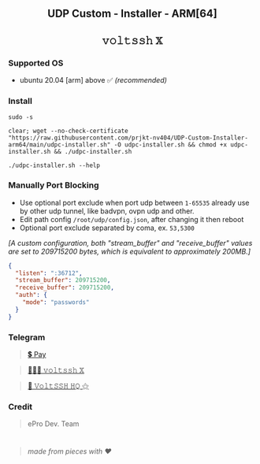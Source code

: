 <h2 align="center">UDP Custom - Installer - ARM[64]<h2>

<p align="center">𝚟𝚘𝚕𝚝𝚜𝚜𝚑 𝕏</p>

### Supported OS
- ubuntu 20.04 [arm] above ✅ _(recommended)_

### Install
```
sudo -s
``` 
```
clear; wget --no-check-certificate "https://raw.githubusercontent.com/prjkt-nv404/UDP-Custom-Installer-arm64/main/udpc-installer.sh" -O udpc-installer.sh && chmod +x udpc-installer.sh && ./udpc-installer.sh
```
```
./udpc-installer.sh --help
```


### Manually Port Blocking

 * Use optional port exclude when port udp between ```1-65535``` already use by other udp tunnel, like badvpn, ovpn udp and other.
 * Edit path config ```/root/udp/config.json```, after changing it then reboot
 * Optional port exclude separated by coma, ex. ```53,5300```

_[A custom configuration, both "stream_buffer" and "receive_buffer" values are set to 209715200 bytes, which is equivalent to approximately 200MB.]_
```json
{
  "listen": ":36712",
  "stream_buffer": 209715200,
  "receive_buffer": 209715200,
  "auth": {
    "mode": "passwords"
  }
}

```

### Telegram 
 > [💲 Pay](https://t.me/voltverifybot)

 > [👨🏽‍💻 𝚟𝚘𝚕𝚝𝚜𝚜𝚑 𝕏](https://t.me/voltsshx)

 > [📣 𝚅𝚘𝚕𝚝𝚂𝚂𝙷 𝙷𝚀 ⚝](https://t.me/voltsshhq)

### Credit
 > ePro Dev. Team

#
  > _made from pieces with ❤️_
#

